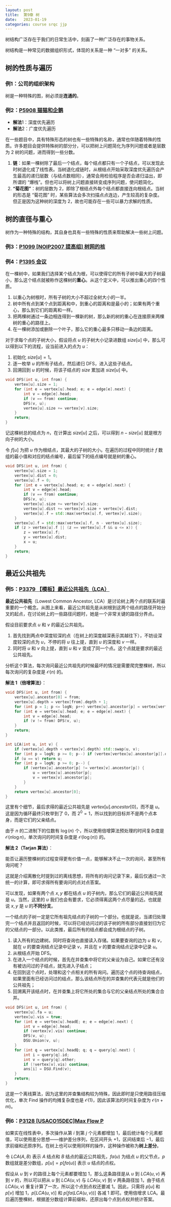 ```yaml
---
layout: post
title:  第9章 树
date:   2023-01-19
categories: course srqc jjp
---
```


树结构广泛存在于我们的日常生活中，刻画了一种广泛存在的事物关系。

树结构是一种常见的数据组织形式，体现的关系是一种 “一对多” 的关系。

## 树的性质与遍历

### 例1：公司的组织架构

树是一种特殊的图，树必须是**连通的**。

### 例2：[P5908 猫猫和企鹅](https://www.luogu.com.cn/problem/P5908)

* **解法**1：深度优先遍历
* **解法**2：广度优先遍历

在一些题目中，具有特殊形态的树也有一些特殊的名称，通常也伴随着特殊的性质。许多题目会提供特殊树的部分分，可以把树上问题简化为序列问题或者是层数为 $2$ 树的问题，进而得到一些分数。

1. **链**：如果一棵树除了最后一个结点，每个结点都只有一个子结点，可以发现此时树退化成了线性表。当树退化成链时，从根结点开始采取深度优先遍历会产生最高的递归层数（与结点数相同），通常会用检验程序是否会递归溢出，即所谓的 “爆栈”。但也可以将树上问题直接转变成序列问题，使问题简化。
2. **“菊花图”**：树的层数为 $2$，即除了根结点外每个结点都直接连向根结点。当树的形态是 “菊花图” 时，某些算法会多次扫描点点连边，产生较高的复杂度。但正是因为这种树的深度为 $2$，故也可能存在一些可以暴力求解的性质。

## 树的直径与重心

树作为一种特殊的结构，其自身也具有一些特殊的性质来帮助解决一些树上问题。

### 例3：[P1099 [NOIP2007 提高组] 树网的核](https://www.luogu.com.cn/problem/P1099)

### 例4：[P1395 会议](https://www.luogu.com.cn/problem/P1395)

在一棵树中，如果我们选择某个结点为根，可以使得它的所有子树中最大的子树最小，那么这个结点就被称作这棵树的**重心**。从这个定义中，可以推出重心的四个性质。

1. 以重心为树根时，所有子树的大小不超过全树大小的一半。
2. 树中所有点到某个点到距离和中，到重心的距离和是最小的；如果有两个重心，那么到它们的距离和一样。
3. 把两棵树通过一条边相连得到一棵新的树，那么新的树的重心在连接原来两棵树的重心的路径上。
4. 在一棵树添加或删除一个叶子，那么它的重心最多只移动一条边的距离。

对于求每个点的子树大小，假设将点 $u$ 的子树大小记录进数组 $size[u]$ 中，那么可以得到以下的流程，设当前进入的点为 $u$：

1. 初始化 $size[u] = 1$。
2. 逐一枚举 $u$ 的所有子结点，然后递归 $\text{DFS}$，进入这些子结点。
3. 回溯回到 $u$ 的时候，将该子结点的 $size$ 累加进 $size[u]$ 中。

```cpp
void DFS(int u, int from) {
    vertex[u].size = 1;
    for (int e = vertex[u].head; e; e = edge[e].next) {
        int v = edge[e].head;
        if (v == from) continue;
        DFS(v, u);
        vertex[u].size += vertex[v].size;
    }
    return;
}
```

记这棵树总的结点为 $n$，在计算出 $size[u]$ 之后，可以得到 $n - size[u]$ 就是根方向子树的大小。

令 $f[u]$ 为把 $u$ 作为根结点，其最大的子树的大小。在遍历的过程中同时统计 $f$ 数组的最小值和对应的结点编号，最后留下的结点编号就是树的重心。

```cpp
void DFS(int u, int from) {
    vertex[u].size = 1;
    vertex[u].dist = 0;
    vertex[u].f = 0;
    for (int e = vertex[u].head; e; e = edge[e].next) {
        int v = edge[e].head;
        if (v == from) continue;
        DFS(v, u);
        vertex[u].size += vertex[v].size;
        vertex[u].dist += vertex[v].size + vertex[v].dist;
        vertex[u].f = std::max(vertex[u].f, vertex[v].size);
    }
    vertex[u].f = std::max(vertex[u].f, n - vertex[u].size);
    if (z > vertex[u].f || (z == vertex[u].f && u <= x)) {
        z = vertex[u].f;
        y = vertex[u].dist;
        x = u;
    }
    return;
}
```

## 最近公共祖先

### 例5：[P3379 【模板】最近公共祖先（LCA）](https://www.luogu.com.cn/problem/P3379)

**最近公共祖先**（$\text{Lowest Common Ancestor, LCA}$）是讨论树上两个点的联系时最重要的一个概念。从图上来看，最近公共祖先是从树根到这两个结点的路径开始分叉的起点，在讨论树上的一些路径问题时，她是一个非常关键的路径分界点。

假设目前要求点 $u$ 和 $v$ 的最近公共祖先。

1. 首先找到两点中深度较深的点（在树上的深度越深表示其越往下），不妨设深度较深的点为 $u$，不停的将 $u$ 往上提，直到 $u$ 的深度和 $v$ 一样。
2. 同时将 $u$ 和 $v$ 向上提，直到 $u$ 和 $v$ 变成了同一个点。这个点就是要求的最近公共祖先。

分析这个算法，每次询问最近公共祖先的时候最坏的情况是需要爬完整棵树，所以每次询问的复杂度是 $\mathcal O(n)$ 的。

**解法 $1$（倍增算法）**：

```cpp
void DFS(int u, int from) {
	vertex[u].ancestor[0] = from;
	vertex[u].depth = vertex[from].depth + 1;
	for (int p = 1; p <= logN; p++) vertex[u].ancestor[p] = vertex[vertex[u].ancestor[p - 1]].ancestor[p - 1];
	for (int e = vertex[u].head; e; e = edge[e].next) {
		int v = edge[e].head;
		if (v != from) DFS(v, u);
	}
	return;
}

int LCA(int u, int v) {
	if (vertex[u].depth < vertex[v].depth) std::swap(u, v);
	for (int p = logN; p >= 0; p--) if (vertex[vertex[u].ancestor[p]].depth >= vertex[v].depth) u = vertex[u].ancestor[p];
	if (u == v) return u;
	for (int p = logN; p >= 0; p--) {
		if (vertex[u].ancestor[p] != vertex[v].ancestor[p]) {
			u = vertex[u].ancestor[p];
			v = vertex[v].ancestor[p];
		}
	}
	return vertex[u].ancestor[0];
}
```

这里有个细节，最后求得的最近公共祖先是 $vertex[u].ancestor[0]$，而不是 $u$。这是因为循环最终只枚举到了 $0$，而 $2^0 = 1$，所以找到的目标并不是两个点本身，而是它们的父亲结点。

由于 $n$ 的二进制下的位数有 $\log(n)$ 个，所以使用倍增算法预处理的时间复杂度是 $\mathcal O(n \log n)$，单次询问的时间复杂度是 $\mathcal O(\log(n))$ 的。

**解法 $2$（$\text{Tarjan}$ 算法）**：

能否让遍历整棵树的过程变得更有价值一点，能够解决不止一次的询问，甚至所有询问呢？

这就是介绍离散化时提到过的离线思想，将所有的询问记录下来，最后仅通过一次统一的计算，即可求得所有要询问的点对点答案。

可以发现，如果有两个点 $x, y$ 都在结点 $u$ 的子树内，那么它们的最近公共祖先就是 $u$。当然，这里的 $u$ 我们也会有要求，它必须得离这两个点尽量的近。也就是说 $x, y$ 是 $u$ 的**不同分支**。

一个结点的子树一定是它所有祖先结点的子树的一个部分。也就是说，当递归处理完一个结点并且返回的时候，可以将已经访问过的该子树的所有部分直接划归为它的父结点的一部分。以此类推，最后所有的结点都会成为根结点的子树。

1. 读入所有的边建树。同时将查询也直接读入存储。如果要查询的边为 $u$ 和 $v$，就在 $u$ 的要查询结点记录中记录 $v$，并且在 $v$ 的要查询结点记录中记录 $u$。
2. 从根结点开始 $\text{DFS}$。
3. 在进入一个结点的时候，首先在并查集中将它的父亲设为自己。如果它还有没有被访问过的子结点，就先进入子结点；
4. 在回到这个点时，处理和这个点相关的所有询问。遍历这个点的待查询结点，如果里面有已经访问过的结点，那么该结点所在的并查集的代表元就是他们的公共祖先；
5. 回溯离开该结点时，在并查集上将它所处的集合与它的父亲结点所处的集合合并。

```cpp
void DFS(int u, int from) {
    vertex[u].fa = u;
    vertex[u].vis = true;
    for (int e = vertex[u].headE; e; e = edge[e].next) {
        int v = edge[e].head;
        if (vertex[v].vis) continue;
        DFS(v, u);
        DSU.Union(v, u);
    }
    for (int q = vertex[u].headQ; q; q = query[q].next) {
        int i = query[q].id;
        int v = query[q].other;
        if (!vertex[v].vis) continue;
        ans[i] = DSU.Find(v);
    }
    return;
}
```

这是一个离线算法，因为这里的并查集结构较为特殊，因此即时是只使用路径压缩优化，单次 $\text{Find}$ 操作的均摊复杂度也是 $\mathcal O(1)$，因此该算法的时间复杂度为 $\mathcal O(n + m)$。

### 例6：[P3128 [USACO15DEC]Max Flow P](https://www.luogu.com.cn/problem/P3128)

如果实在线性表中，多次操作从第 $i$ 到第 $j$ 个元素都增加 $1$，最后统计每个元素都值，可以使用差分思想——维护差分序列，在区间开头 $+ 1$，区间结束后 $- 1$，最后求前缀和还原序列。在树上也可以使用同样的操作，这种操作被称为**树上差分**。

令 $LCA(A, B)$ 表示 $A$ 结点和 $B$ 结点的最近公共祖先，$fa(u)$ 为结点 $u$ 的父节点，$p$ 数组就是差分数组，$p[u] = p[fa(u)]$ 表示 $u$ 结点的点权。

假设从 $u$ 到 $v$ 的路径上每个元素都要增加 $1$，那么这条路径是从 $u$ 到 $LCA(u, v)$ 再到 $v$ 的，所以可以把从 $u$ 到 $LCA(u, v)$ 与 $LCA(u, v)$ 到 $v$ 两条路径加 $1$，由于结点 $LCA(u, v)$ 重复计算了一次，所以这个点到点权还要减 $1$。因此，只需将 $p[u]$ 和 $p[v]$ 增加 $1$，$p[LCA(u, v)]$ 和 $p[fa(LCA(u, v))]$ 各减 $1$ 即可。使用倍增求 $\text{LCA}$。最后遍历整棵树，根据差分数组计算前缀和，还原出每个点到点权并统计答案。